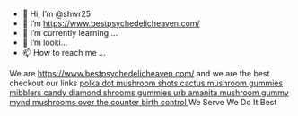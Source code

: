 - 👋 Hi, I’m @shwr25
- 👀 I’m https://www.bestpsychedelicheaven.com/
- 🌱 I’m currently learning ...
- 💞️ I’m looki...
- 📫 How to reach me ...

We are https://www.bestpsychedelicheaven.com/ and we are the best checkout our links 
<a href="https://bestpsychedelicheaven.com/">polka dot mushroom shots </a>
<a href="https://bestpsychedelicheaven.com/">cactus mushroom gummies </a>
<a href="https://bestpsychedelicheaven.com/">mibblers candy </a>
<a href="https://bestpsychedelicheaven.com/">diamond shrooms gummies </a>
<a href="https://bestpsychedelicheaven.com/">urb amanita mushroom gummy </a>
<a href="https://bestpsychedelicheaven.com/">mynd mushrooms </a>
<a href="https://pillsvalley.com/">over the counter birth control </a>
We Serve 
We Do It Best
